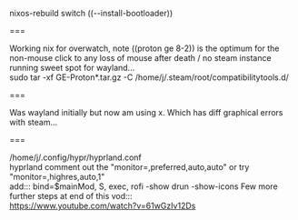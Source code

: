 nixos-rebuild switch ((--install-bootloader))  
  
===  
  
Working nix for overwatch, note ((proton ge 8-2)) is the optimum for the non-mouse click to any loss of mouse after death / no steam instance running sweet spot for wayland...    
sudo tar -xf GE-Proton*.tar.gz -C /home/j/.steam/root/compatibilitytools.d/  
  
===    
  
Was wayland initially but now am using x. Which has diff graphical errors with steam...    
  
===  
  
/home/j/.config/hypr/hyprland.conf  
hyprland comment out the "monitor=,preferred,auto,auto" or try "monitor=,highres,auto,1"   
add:::  bind=$mainMod, S, exec, rofi -show drun -show-icons
  Few more further steps at end of this vod:::  
https://www.youtube.com/watch?v=61wGzIv12Ds  